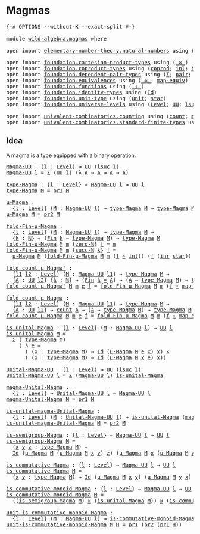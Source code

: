 # Magmas

<pre class="Agda"><a id="19" class="Symbol">{-#</a> <a id="23" class="Keyword">OPTIONS</a> <a id="31" class="Pragma">--without-K</a> <a id="43" class="Pragma">--exact-split</a> <a id="57" class="Symbol">#-}</a>

<a id="62" class="Keyword">module</a> <a id="69" href="wild-algebra.magmas.html" class="Module">wild-algebra.magmas</a> <a id="89" class="Keyword">where</a>

<a id="96" class="Keyword">open</a> <a id="101" class="Keyword">import</a> <a id="108" href="elementary-number-theory.natural-numbers.html" class="Module">elementary-number-theory.natural-numbers</a> <a id="149" class="Keyword">using</a> <a id="155" class="Symbol">(</a><a id="156" href="elementary-number-theory.natural-numbers.html#1438" class="Datatype">ℕ</a><a id="157" class="Symbol">;</a> <a id="159" href="elementary-number-theory.natural-numbers.html#1459" class="InductiveConstructor">zero-ℕ</a><a id="165" class="Symbol">;</a> <a id="167" href="elementary-number-theory.natural-numbers.html#1472" class="InductiveConstructor">succ-ℕ</a><a id="173" class="Symbol">)</a>

<a id="176" class="Keyword">open</a> <a id="181" class="Keyword">import</a> <a id="188" href="foundation.cartesian-product-types.html" class="Module">foundation.cartesian-product-types</a> <a id="223" class="Keyword">using</a> <a id="229" class="Symbol">(</a><a id="230" href="foundation-core.cartesian-product-types.html#577" class="Function Operator">_×_</a><a id="233" class="Symbol">)</a>
<a id="235" class="Keyword">open</a> <a id="240" class="Keyword">import</a> <a id="247" href="foundation.coproduct-types.html" class="Module">foundation.coproduct-types</a> <a id="274" class="Keyword">using</a> <a id="280" class="Symbol">(</a><a id="281" href="foundation.coproduct-types.html#1168" class="Datatype">coprod</a><a id="287" class="Symbol">;</a> <a id="289" href="foundation.coproduct-types.html#1239" class="InductiveConstructor">inl</a><a id="292" class="Symbol">;</a> <a id="294" href="foundation.coproduct-types.html#1262" class="InductiveConstructor">inr</a><a id="297" class="Symbol">)</a>
<a id="299" class="Keyword">open</a> <a id="304" class="Keyword">import</a> <a id="311" href="foundation.dependent-pair-types.html" class="Module">foundation.dependent-pair-types</a> <a id="343" class="Keyword">using</a> <a id="349" class="Symbol">(</a><a id="350" href="foundation-core.dependent-pair-types.html#502" class="Record">Σ</a><a id="351" class="Symbol">;</a> <a id="353" href="foundation-core.dependent-pair-types.html#575" class="InductiveConstructor">pair</a><a id="357" class="Symbol">;</a> <a id="359" href="foundation-core.dependent-pair-types.html#592" class="Field">pr1</a><a id="362" class="Symbol">;</a> <a id="364" href="foundation-core.dependent-pair-types.html#604" class="Field">pr2</a><a id="367" class="Symbol">)</a>
<a id="369" class="Keyword">open</a> <a id="374" class="Keyword">import</a> <a id="381" href="foundation.equivalences.html" class="Module">foundation.equivalences</a> <a id="405" class="Keyword">using</a> <a id="411" class="Symbol">(</a><a id="412" href="foundation-core.equivalences.html#1607" class="Function Operator">_≃_</a><a id="415" class="Symbol">;</a> <a id="417" href="foundation-core.equivalences.html#1807" class="Function">map-equiv</a><a id="426" class="Symbol">)</a>
<a id="428" class="Keyword">open</a> <a id="433" class="Keyword">import</a> <a id="440" href="foundation.functions.html" class="Module">foundation.functions</a> <a id="461" class="Keyword">using</a> <a id="467" class="Symbol">(</a><a id="468" href="foundation-core.functions.html#407" class="Function Operator">_∘_</a><a id="471" class="Symbol">)</a>
<a id="473" class="Keyword">open</a> <a id="478" class="Keyword">import</a> <a id="485" href="foundation.identity-types.html" class="Module">foundation.identity-types</a> <a id="511" class="Keyword">using</a> <a id="517" class="Symbol">(</a><a id="518" href="foundation-core.identity-types.html#641" class="Datatype">Id</a><a id="520" class="Symbol">)</a>
<a id="522" class="Keyword">open</a> <a id="527" class="Keyword">import</a> <a id="534" href="foundation.unit-type.html" class="Module">foundation.unit-type</a> <a id="555" class="Keyword">using</a> <a id="561" class="Symbol">(</a><a id="562" href="foundation.unit-type.html#975" class="Datatype">unit</a><a id="566" class="Symbol">;</a> <a id="568" href="foundation.unit-type.html#999" class="InductiveConstructor">star</a><a id="572" class="Symbol">)</a>
<a id="574" class="Keyword">open</a> <a id="579" class="Keyword">import</a> <a id="586" href="foundation.universe-levels.html" class="Module">foundation.universe-levels</a> <a id="613" class="Keyword">using</a> <a id="619" class="Symbol">(</a><a id="620" href="Agda.Primitive.html#597" class="Postulate">Level</a><a id="625" class="Symbol">;</a> <a id="627" href="foundation-core.universe-levels.html#222" class="Primitive">UU</a><a id="629" class="Symbol">;</a> <a id="631" href="Agda.Primitive.html#780" class="Primitive">lsuc</a><a id="635" class="Symbol">)</a>

<a id="638" class="Keyword">open</a> <a id="643" class="Keyword">import</a> <a id="650" href="univalent-combinatorics.counting.html" class="Module">univalent-combinatorics.counting</a> <a id="683" class="Keyword">using</a> <a id="689" class="Symbol">(</a><a id="690" href="univalent-combinatorics.counting.html#1746" class="Function">count</a><a id="695" class="Symbol">;</a> <a id="697" href="univalent-combinatorics.counting.html#2017" class="Function">map-equiv-count</a><a id="712" class="Symbol">)</a>
<a id="714" class="Keyword">open</a> <a id="719" class="Keyword">import</a> <a id="726" href="univalent-combinatorics.standard-finite-types.html" class="Module">univalent-combinatorics.standard-finite-types</a> <a id="772" class="Keyword">using</a> <a id="778" class="Symbol">(</a><a id="779" href="univalent-combinatorics.standard-finite-types.html#1975" class="Function">Fin</a><a id="782" class="Symbol">)</a>
</pre>
## Idea

A magma is a type equipped with a binary operation.

<pre class="Agda"><a id="Magma-UU"></a><a id="859" href="wild-algebra.magmas.html#859" class="Function">Magma-UU</a> <a id="868" class="Symbol">:</a> <a id="870" class="Symbol">(</a><a id="871" href="wild-algebra.magmas.html#871" class="Bound">l</a> <a id="873" class="Symbol">:</a> <a id="875" href="Agda.Primitive.html#597" class="Postulate">Level</a><a id="880" class="Symbol">)</a> <a id="882" class="Symbol">→</a> <a id="884" href="foundation-core.universe-levels.html#222" class="Primitive">UU</a> <a id="887" class="Symbol">(</a><a id="888" href="Agda.Primitive.html#780" class="Primitive">lsuc</a> <a id="893" href="wild-algebra.magmas.html#871" class="Bound">l</a><a id="894" class="Symbol">)</a>
<a id="896" href="wild-algebra.magmas.html#859" class="Function">Magma-UU</a> <a id="905" href="wild-algebra.magmas.html#905" class="Bound">l</a> <a id="907" class="Symbol">=</a> <a id="909" href="foundation-core.dependent-pair-types.html#502" class="Record">Σ</a> <a id="911" class="Symbol">(</a><a id="912" href="foundation-core.universe-levels.html#222" class="Primitive">UU</a> <a id="915" href="wild-algebra.magmas.html#905" class="Bound">l</a><a id="916" class="Symbol">)</a> <a id="918" class="Symbol">(λ</a> <a id="921" href="wild-algebra.magmas.html#921" class="Bound">A</a> <a id="923" class="Symbol">→</a> <a id="925" href="wild-algebra.magmas.html#921" class="Bound">A</a> <a id="927" class="Symbol">→</a> <a id="929" href="wild-algebra.magmas.html#921" class="Bound">A</a> <a id="931" class="Symbol">→</a> <a id="933" href="wild-algebra.magmas.html#921" class="Bound">A</a><a id="934" class="Symbol">)</a>

<a id="type-Magma"></a><a id="937" href="wild-algebra.magmas.html#937" class="Function">type-Magma</a> <a id="948" class="Symbol">:</a> <a id="950" class="Symbol">{</a><a id="951" href="wild-algebra.magmas.html#951" class="Bound">l</a> <a id="953" class="Symbol">:</a> <a id="955" href="Agda.Primitive.html#597" class="Postulate">Level</a><a id="960" class="Symbol">}</a> <a id="962" class="Symbol">→</a> <a id="964" href="wild-algebra.magmas.html#859" class="Function">Magma-UU</a> <a id="973" href="wild-algebra.magmas.html#951" class="Bound">l</a> <a id="975" class="Symbol">→</a> <a id="977" href="foundation-core.universe-levels.html#222" class="Primitive">UU</a> <a id="980" href="wild-algebra.magmas.html#951" class="Bound">l</a>
<a id="982" href="wild-algebra.magmas.html#937" class="Function">type-Magma</a> <a id="993" href="wild-algebra.magmas.html#993" class="Bound">M</a> <a id="995" class="Symbol">=</a> <a id="997" href="foundation-core.dependent-pair-types.html#592" class="Field">pr1</a> <a id="1001" href="wild-algebra.magmas.html#993" class="Bound">M</a>

<a id="μ-Magma"></a><a id="1004" href="wild-algebra.magmas.html#1004" class="Function">μ-Magma</a> <a id="1012" class="Symbol">:</a>
  <a id="1016" class="Symbol">{</a><a id="1017" href="wild-algebra.magmas.html#1017" class="Bound">l</a> <a id="1019" class="Symbol">:</a> <a id="1021" href="Agda.Primitive.html#597" class="Postulate">Level</a><a id="1026" class="Symbol">}</a> <a id="1028" class="Symbol">(</a><a id="1029" href="wild-algebra.magmas.html#1029" class="Bound">M</a> <a id="1031" class="Symbol">:</a> <a id="1033" href="wild-algebra.magmas.html#859" class="Function">Magma-UU</a> <a id="1042" href="wild-algebra.magmas.html#1017" class="Bound">l</a><a id="1043" class="Symbol">)</a> <a id="1045" class="Symbol">→</a> <a id="1047" href="wild-algebra.magmas.html#937" class="Function">type-Magma</a> <a id="1058" href="wild-algebra.magmas.html#1029" class="Bound">M</a> <a id="1060" class="Symbol">→</a> <a id="1062" href="wild-algebra.magmas.html#937" class="Function">type-Magma</a> <a id="1073" href="wild-algebra.magmas.html#1029" class="Bound">M</a> <a id="1075" class="Symbol">→</a> <a id="1077" href="wild-algebra.magmas.html#937" class="Function">type-Magma</a> <a id="1088" href="wild-algebra.magmas.html#1029" class="Bound">M</a>
<a id="1090" href="wild-algebra.magmas.html#1004" class="Function">μ-Magma</a> <a id="1098" href="wild-algebra.magmas.html#1098" class="Bound">M</a> <a id="1100" class="Symbol">=</a> <a id="1102" href="foundation-core.dependent-pair-types.html#604" class="Field">pr2</a> <a id="1106" href="wild-algebra.magmas.html#1098" class="Bound">M</a>

<a id="fold-Fin-μ-Magma"></a><a id="1109" href="wild-algebra.magmas.html#1109" class="Function">fold-Fin-μ-Magma</a> <a id="1126" class="Symbol">:</a>
  <a id="1130" class="Symbol">{</a><a id="1131" href="wild-algebra.magmas.html#1131" class="Bound">l</a> <a id="1133" class="Symbol">:</a> <a id="1135" href="Agda.Primitive.html#597" class="Postulate">Level</a><a id="1140" class="Symbol">}</a> <a id="1142" class="Symbol">(</a><a id="1143" href="wild-algebra.magmas.html#1143" class="Bound">M</a> <a id="1145" class="Symbol">:</a> <a id="1147" href="wild-algebra.magmas.html#859" class="Function">Magma-UU</a> <a id="1156" href="wild-algebra.magmas.html#1131" class="Bound">l</a><a id="1157" class="Symbol">)</a> <a id="1159" class="Symbol">→</a> <a id="1161" href="wild-algebra.magmas.html#937" class="Function">type-Magma</a> <a id="1172" href="wild-algebra.magmas.html#1143" class="Bound">M</a> <a id="1174" class="Symbol">→</a>
  <a id="1178" class="Symbol">{</a><a id="1179" href="wild-algebra.magmas.html#1179" class="Bound">k</a> <a id="1181" class="Symbol">:</a> <a id="1183" href="elementary-number-theory.natural-numbers.html#1438" class="Datatype">ℕ</a><a id="1184" class="Symbol">}</a> <a id="1186" class="Symbol">→</a> <a id="1188" class="Symbol">(</a><a id="1189" href="univalent-combinatorics.standard-finite-types.html#1975" class="Function">Fin</a> <a id="1193" href="wild-algebra.magmas.html#1179" class="Bound">k</a> <a id="1195" class="Symbol">→</a> <a id="1197" href="wild-algebra.magmas.html#937" class="Function">type-Magma</a> <a id="1208" href="wild-algebra.magmas.html#1143" class="Bound">M</a><a id="1209" class="Symbol">)</a> <a id="1211" class="Symbol">→</a> <a id="1213" href="wild-algebra.magmas.html#937" class="Function">type-Magma</a> <a id="1224" href="wild-algebra.magmas.html#1143" class="Bound">M</a>
<a id="1226" href="wild-algebra.magmas.html#1109" class="Function">fold-Fin-μ-Magma</a> <a id="1243" href="wild-algebra.magmas.html#1243" class="Bound">M</a> <a id="1245" href="wild-algebra.magmas.html#1245" class="Bound">m</a> <a id="1247" class="Symbol">{</a><a id="1248" href="elementary-number-theory.natural-numbers.html#1459" class="InductiveConstructor">zero-ℕ</a><a id="1254" class="Symbol">}</a> <a id="1256" href="wild-algebra.magmas.html#1256" class="Bound">f</a> <a id="1258" class="Symbol">=</a> <a id="1260" href="wild-algebra.magmas.html#1245" class="Bound">m</a>
<a id="1262" href="wild-algebra.magmas.html#1109" class="Function">fold-Fin-μ-Magma</a> <a id="1279" href="wild-algebra.magmas.html#1279" class="Bound">M</a> <a id="1281" href="wild-algebra.magmas.html#1281" class="Bound">m</a> <a id="1283" class="Symbol">{</a><a id="1284" href="elementary-number-theory.natural-numbers.html#1472" class="InductiveConstructor">succ-ℕ</a> <a id="1291" href="wild-algebra.magmas.html#1291" class="Bound">k</a><a id="1292" class="Symbol">}</a> <a id="1294" href="wild-algebra.magmas.html#1294" class="Bound">f</a> <a id="1296" class="Symbol">=</a>
  <a id="1300" href="wild-algebra.magmas.html#1004" class="Function">μ-Magma</a> <a id="1308" href="wild-algebra.magmas.html#1279" class="Bound">M</a> <a id="1310" class="Symbol">(</a><a id="1311" href="wild-algebra.magmas.html#1109" class="Function">fold-Fin-μ-Magma</a> <a id="1328" href="wild-algebra.magmas.html#1279" class="Bound">M</a> <a id="1330" href="wild-algebra.magmas.html#1281" class="Bound">m</a> <a id="1332" class="Symbol">(</a><a id="1333" href="wild-algebra.magmas.html#1294" class="Bound">f</a> <a id="1335" href="foundation-core.functions.html#407" class="Function Operator">∘</a> <a id="1337" href="foundation.coproduct-types.html#1239" class="InductiveConstructor">inl</a><a id="1340" class="Symbol">))</a> <a id="1343" class="Symbol">(</a><a id="1344" href="wild-algebra.magmas.html#1294" class="Bound">f</a> <a id="1346" class="Symbol">(</a><a id="1347" href="foundation.coproduct-types.html#1262" class="InductiveConstructor">inr</a> <a id="1351" href="foundation.unit-type.html#999" class="InductiveConstructor">star</a><a id="1355" class="Symbol">))</a>

<a id="fold-count-μ-Magma&#39;"></a><a id="1359" href="wild-algebra.magmas.html#1359" class="Function">fold-count-μ-Magma&#39;</a> <a id="1379" class="Symbol">:</a>
  <a id="1383" class="Symbol">{</a><a id="1384" href="wild-algebra.magmas.html#1384" class="Bound">l1</a> <a id="1387" href="wild-algebra.magmas.html#1387" class="Bound">l2</a> <a id="1390" class="Symbol">:</a> <a id="1392" href="Agda.Primitive.html#597" class="Postulate">Level</a><a id="1397" class="Symbol">}</a> <a id="1399" class="Symbol">(</a><a id="1400" href="wild-algebra.magmas.html#1400" class="Bound">M</a> <a id="1402" class="Symbol">:</a> <a id="1404" href="wild-algebra.magmas.html#859" class="Function">Magma-UU</a> <a id="1413" href="wild-algebra.magmas.html#1384" class="Bound">l1</a><a id="1415" class="Symbol">)</a> <a id="1417" class="Symbol">→</a> <a id="1419" href="wild-algebra.magmas.html#937" class="Function">type-Magma</a> <a id="1430" href="wild-algebra.magmas.html#1400" class="Bound">M</a> <a id="1432" class="Symbol">→</a>
  <a id="1436" class="Symbol">{</a><a id="1437" href="wild-algebra.magmas.html#1437" class="Bound">A</a> <a id="1439" class="Symbol">:</a> <a id="1441" href="foundation-core.universe-levels.html#222" class="Primitive">UU</a> <a id="1444" href="wild-algebra.magmas.html#1387" class="Bound">l2</a><a id="1446" class="Symbol">}</a> <a id="1448" class="Symbol">{</a><a id="1449" href="wild-algebra.magmas.html#1449" class="Bound">k</a> <a id="1451" class="Symbol">:</a> <a id="1453" href="elementary-number-theory.natural-numbers.html#1438" class="Datatype">ℕ</a><a id="1454" class="Symbol">}</a> <a id="1456" class="Symbol">→</a> <a id="1458" class="Symbol">(</a><a id="1459" href="univalent-combinatorics.standard-finite-types.html#1975" class="Function">Fin</a> <a id="1463" href="wild-algebra.magmas.html#1449" class="Bound">k</a> <a id="1465" href="foundation-core.equivalences.html#1607" class="Function Operator">≃</a> <a id="1467" href="wild-algebra.magmas.html#1437" class="Bound">A</a><a id="1468" class="Symbol">)</a> <a id="1470" class="Symbol">→</a> <a id="1472" class="Symbol">(</a><a id="1473" href="wild-algebra.magmas.html#1437" class="Bound">A</a> <a id="1475" class="Symbol">→</a> <a id="1477" href="wild-algebra.magmas.html#937" class="Function">type-Magma</a> <a id="1488" href="wild-algebra.magmas.html#1400" class="Bound">M</a><a id="1489" class="Symbol">)</a> <a id="1491" class="Symbol">→</a> <a id="1493" href="wild-algebra.magmas.html#937" class="Function">type-Magma</a> <a id="1504" href="wild-algebra.magmas.html#1400" class="Bound">M</a>
<a id="1506" href="wild-algebra.magmas.html#1359" class="Function">fold-count-μ-Magma&#39;</a> <a id="1526" href="wild-algebra.magmas.html#1526" class="Bound">M</a> <a id="1528" href="wild-algebra.magmas.html#1528" class="Bound">m</a> <a id="1530" href="wild-algebra.magmas.html#1530" class="Bound">e</a> <a id="1532" href="wild-algebra.magmas.html#1532" class="Bound">f</a> <a id="1534" class="Symbol">=</a> <a id="1536" href="wild-algebra.magmas.html#1109" class="Function">fold-Fin-μ-Magma</a> <a id="1553" href="wild-algebra.magmas.html#1526" class="Bound">M</a> <a id="1555" href="wild-algebra.magmas.html#1528" class="Bound">m</a> <a id="1557" class="Symbol">(</a><a id="1558" href="wild-algebra.magmas.html#1532" class="Bound">f</a> <a id="1560" href="foundation-core.functions.html#407" class="Function Operator">∘</a> <a id="1562" href="foundation-core.equivalences.html#1807" class="Function">map-equiv</a> <a id="1572" href="wild-algebra.magmas.html#1530" class="Bound">e</a><a id="1573" class="Symbol">)</a>

<a id="fold-count-μ-Magma"></a><a id="1576" href="wild-algebra.magmas.html#1576" class="Function">fold-count-μ-Magma</a> <a id="1595" class="Symbol">:</a>
  <a id="1599" class="Symbol">{</a><a id="1600" href="wild-algebra.magmas.html#1600" class="Bound">l1</a> <a id="1603" href="wild-algebra.magmas.html#1603" class="Bound">l2</a> <a id="1606" class="Symbol">:</a> <a id="1608" href="Agda.Primitive.html#597" class="Postulate">Level</a><a id="1613" class="Symbol">}</a> <a id="1615" class="Symbol">(</a><a id="1616" href="wild-algebra.magmas.html#1616" class="Bound">M</a> <a id="1618" class="Symbol">:</a> <a id="1620" href="wild-algebra.magmas.html#859" class="Function">Magma-UU</a> <a id="1629" href="wild-algebra.magmas.html#1600" class="Bound">l1</a><a id="1631" class="Symbol">)</a> <a id="1633" class="Symbol">→</a> <a id="1635" href="wild-algebra.magmas.html#937" class="Function">type-Magma</a> <a id="1646" href="wild-algebra.magmas.html#1616" class="Bound">M</a> <a id="1648" class="Symbol">→</a>
  <a id="1652" class="Symbol">{</a><a id="1653" href="wild-algebra.magmas.html#1653" class="Bound">A</a> <a id="1655" class="Symbol">:</a> <a id="1657" href="foundation-core.universe-levels.html#222" class="Primitive">UU</a> <a id="1660" href="wild-algebra.magmas.html#1603" class="Bound">l2</a><a id="1662" class="Symbol">}</a> <a id="1664" class="Symbol">→</a> <a id="1666" href="univalent-combinatorics.counting.html#1746" class="Function">count</a> <a id="1672" href="wild-algebra.magmas.html#1653" class="Bound">A</a> <a id="1674" class="Symbol">→</a> <a id="1676" class="Symbol">(</a><a id="1677" href="wild-algebra.magmas.html#1653" class="Bound">A</a> <a id="1679" class="Symbol">→</a> <a id="1681" href="wild-algebra.magmas.html#937" class="Function">type-Magma</a> <a id="1692" href="wild-algebra.magmas.html#1616" class="Bound">M</a><a id="1693" class="Symbol">)</a> <a id="1695" class="Symbol">→</a> <a id="1697" href="wild-algebra.magmas.html#937" class="Function">type-Magma</a> <a id="1708" href="wild-algebra.magmas.html#1616" class="Bound">M</a>
<a id="1710" href="wild-algebra.magmas.html#1576" class="Function">fold-count-μ-Magma</a> <a id="1729" href="wild-algebra.magmas.html#1729" class="Bound">M</a> <a id="1731" href="wild-algebra.magmas.html#1731" class="Bound">m</a> <a id="1733" href="wild-algebra.magmas.html#1733" class="Bound">e</a> <a id="1735" href="wild-algebra.magmas.html#1735" class="Bound">f</a> <a id="1737" class="Symbol">=</a> <a id="1739" href="wild-algebra.magmas.html#1109" class="Function">fold-Fin-μ-Magma</a> <a id="1756" href="wild-algebra.magmas.html#1729" class="Bound">M</a> <a id="1758" href="wild-algebra.magmas.html#1731" class="Bound">m</a> <a id="1760" class="Symbol">(</a><a id="1761" href="wild-algebra.magmas.html#1735" class="Bound">f</a> <a id="1763" href="foundation-core.functions.html#407" class="Function Operator">∘</a> <a id="1765" href="univalent-combinatorics.counting.html#2017" class="Function">map-equiv-count</a> <a id="1781" href="wild-algebra.magmas.html#1733" class="Bound">e</a><a id="1782" class="Symbol">)</a>

<a id="is-unital-Magma"></a><a id="1785" href="wild-algebra.magmas.html#1785" class="Function">is-unital-Magma</a> <a id="1801" class="Symbol">:</a> <a id="1803" class="Symbol">{</a><a id="1804" href="wild-algebra.magmas.html#1804" class="Bound">l</a> <a id="1806" class="Symbol">:</a> <a id="1808" href="Agda.Primitive.html#597" class="Postulate">Level</a><a id="1813" class="Symbol">}</a> <a id="1815" class="Symbol">(</a><a id="1816" href="wild-algebra.magmas.html#1816" class="Bound">M</a> <a id="1818" class="Symbol">:</a> <a id="1820" href="wild-algebra.magmas.html#859" class="Function">Magma-UU</a> <a id="1829" href="wild-algebra.magmas.html#1804" class="Bound">l</a><a id="1830" class="Symbol">)</a> <a id="1832" class="Symbol">→</a> <a id="1834" href="foundation-core.universe-levels.html#222" class="Primitive">UU</a> <a id="1837" href="wild-algebra.magmas.html#1804" class="Bound">l</a>
<a id="1839" href="wild-algebra.magmas.html#1785" class="Function">is-unital-Magma</a> <a id="1855" href="wild-algebra.magmas.html#1855" class="Bound">M</a> <a id="1857" class="Symbol">=</a>
  <a id="1861" href="foundation-core.dependent-pair-types.html#502" class="Record">Σ</a> <a id="1863" class="Symbol">(</a> <a id="1865" href="wild-algebra.magmas.html#937" class="Function">type-Magma</a> <a id="1876" href="wild-algebra.magmas.html#1855" class="Bound">M</a><a id="1877" class="Symbol">)</a>
    <a id="1883" class="Symbol">(</a> <a id="1885" class="Symbol">λ</a> <a id="1887" href="wild-algebra.magmas.html#1887" class="Bound">e</a> <a id="1889" class="Symbol">→</a>
      <a id="1897" class="Symbol">(</a> <a id="1899" class="Symbol">(</a><a id="1900" href="wild-algebra.magmas.html#1900" class="Bound">x</a> <a id="1902" class="Symbol">:</a> <a id="1904" href="wild-algebra.magmas.html#937" class="Function">type-Magma</a> <a id="1915" href="wild-algebra.magmas.html#1855" class="Bound">M</a><a id="1916" class="Symbol">)</a> <a id="1918" class="Symbol">→</a> <a id="1920" href="foundation-core.identity-types.html#641" class="Datatype">Id</a> <a id="1923" class="Symbol">(</a><a id="1924" href="wild-algebra.magmas.html#1004" class="Function">μ-Magma</a> <a id="1932" href="wild-algebra.magmas.html#1855" class="Bound">M</a> <a id="1934" href="wild-algebra.magmas.html#1887" class="Bound">e</a> <a id="1936" href="wild-algebra.magmas.html#1900" class="Bound">x</a><a id="1937" class="Symbol">)</a> <a id="1939" href="wild-algebra.magmas.html#1900" class="Bound">x</a><a id="1940" class="Symbol">)</a> <a id="1942" href="foundation-core.cartesian-product-types.html#577" class="Function Operator">×</a>
      <a id="1950" class="Symbol">(</a> <a id="1952" class="Symbol">(</a><a id="1953" href="wild-algebra.magmas.html#1953" class="Bound">x</a> <a id="1955" class="Symbol">:</a> <a id="1957" href="wild-algebra.magmas.html#937" class="Function">type-Magma</a> <a id="1968" href="wild-algebra.magmas.html#1855" class="Bound">M</a><a id="1969" class="Symbol">)</a> <a id="1971" class="Symbol">→</a> <a id="1973" href="foundation-core.identity-types.html#641" class="Datatype">Id</a> <a id="1976" class="Symbol">(</a><a id="1977" href="wild-algebra.magmas.html#1004" class="Function">μ-Magma</a> <a id="1985" href="wild-algebra.magmas.html#1855" class="Bound">M</a> <a id="1987" href="wild-algebra.magmas.html#1953" class="Bound">x</a> <a id="1989" href="wild-algebra.magmas.html#1887" class="Bound">e</a><a id="1990" class="Symbol">)</a> <a id="1992" href="wild-algebra.magmas.html#1953" class="Bound">x</a><a id="1993" class="Symbol">))</a>

<a id="Unital-Magma-UU"></a><a id="1997" href="wild-algebra.magmas.html#1997" class="Function">Unital-Magma-UU</a> <a id="2013" class="Symbol">:</a> <a id="2015" class="Symbol">(</a><a id="2016" href="wild-algebra.magmas.html#2016" class="Bound">l</a> <a id="2018" class="Symbol">:</a> <a id="2020" href="Agda.Primitive.html#597" class="Postulate">Level</a><a id="2025" class="Symbol">)</a> <a id="2027" class="Symbol">→</a> <a id="2029" href="foundation-core.universe-levels.html#222" class="Primitive">UU</a> <a id="2032" class="Symbol">(</a><a id="2033" href="Agda.Primitive.html#780" class="Primitive">lsuc</a> <a id="2038" href="wild-algebra.magmas.html#2016" class="Bound">l</a><a id="2039" class="Symbol">)</a>
<a id="2041" href="wild-algebra.magmas.html#1997" class="Function">Unital-Magma-UU</a> <a id="2057" href="wild-algebra.magmas.html#2057" class="Bound">l</a> <a id="2059" class="Symbol">=</a> <a id="2061" href="foundation-core.dependent-pair-types.html#502" class="Record">Σ</a> <a id="2063" class="Symbol">(</a><a id="2064" href="wild-algebra.magmas.html#859" class="Function">Magma-UU</a> <a id="2073" href="wild-algebra.magmas.html#2057" class="Bound">l</a><a id="2074" class="Symbol">)</a> <a id="2076" href="wild-algebra.magmas.html#1785" class="Function">is-unital-Magma</a>

<a id="magma-Unital-Magma"></a><a id="2093" href="wild-algebra.magmas.html#2093" class="Function">magma-Unital-Magma</a> <a id="2112" class="Symbol">:</a>
  <a id="2116" class="Symbol">{</a><a id="2117" href="wild-algebra.magmas.html#2117" class="Bound">l</a> <a id="2119" class="Symbol">:</a> <a id="2121" href="Agda.Primitive.html#597" class="Postulate">Level</a><a id="2126" class="Symbol">}</a> <a id="2128" class="Symbol">→</a> <a id="2130" href="wild-algebra.magmas.html#1997" class="Function">Unital-Magma-UU</a> <a id="2146" href="wild-algebra.magmas.html#2117" class="Bound">l</a> <a id="2148" class="Symbol">→</a> <a id="2150" href="wild-algebra.magmas.html#859" class="Function">Magma-UU</a> <a id="2159" href="wild-algebra.magmas.html#2117" class="Bound">l</a>
<a id="2161" href="wild-algebra.magmas.html#2093" class="Function">magma-Unital-Magma</a> <a id="2180" href="wild-algebra.magmas.html#2180" class="Bound">M</a> <a id="2182" class="Symbol">=</a> <a id="2184" href="foundation-core.dependent-pair-types.html#592" class="Field">pr1</a> <a id="2188" href="wild-algebra.magmas.html#2180" class="Bound">M</a>
  
<a id="is-unital-magma-Unital-Magma"></a><a id="2193" href="wild-algebra.magmas.html#2193" class="Function">is-unital-magma-Unital-Magma</a> <a id="2222" class="Symbol">:</a>
  <a id="2226" class="Symbol">{</a><a id="2227" href="wild-algebra.magmas.html#2227" class="Bound">l</a> <a id="2229" class="Symbol">:</a> <a id="2231" href="Agda.Primitive.html#597" class="Postulate">Level</a><a id="2236" class="Symbol">}</a> <a id="2238" class="Symbol">(</a><a id="2239" href="wild-algebra.magmas.html#2239" class="Bound">M</a> <a id="2241" class="Symbol">:</a> <a id="2243" href="wild-algebra.magmas.html#1997" class="Function">Unital-Magma-UU</a> <a id="2259" href="wild-algebra.magmas.html#2227" class="Bound">l</a><a id="2260" class="Symbol">)</a> <a id="2262" class="Symbol">→</a> <a id="2264" href="wild-algebra.magmas.html#1785" class="Function">is-unital-Magma</a> <a id="2280" class="Symbol">(</a><a id="2281" href="wild-algebra.magmas.html#2093" class="Function">magma-Unital-Magma</a> <a id="2300" href="wild-algebra.magmas.html#2239" class="Bound">M</a><a id="2301" class="Symbol">)</a>
<a id="2303" href="wild-algebra.magmas.html#2193" class="Function">is-unital-magma-Unital-Magma</a> <a id="2332" href="wild-algebra.magmas.html#2332" class="Bound">M</a> <a id="2334" class="Symbol">=</a> <a id="2336" href="foundation-core.dependent-pair-types.html#604" class="Field">pr2</a> <a id="2340" href="wild-algebra.magmas.html#2332" class="Bound">M</a>

<a id="is-semigroup-Magma"></a><a id="2343" href="wild-algebra.magmas.html#2343" class="Function">is-semigroup-Magma</a> <a id="2362" class="Symbol">:</a> <a id="2364" class="Symbol">{</a><a id="2365" href="wild-algebra.magmas.html#2365" class="Bound">l</a> <a id="2367" class="Symbol">:</a> <a id="2369" href="Agda.Primitive.html#597" class="Postulate">Level</a><a id="2374" class="Symbol">}</a> <a id="2376" class="Symbol">→</a> <a id="2378" href="wild-algebra.magmas.html#859" class="Function">Magma-UU</a> <a id="2387" href="wild-algebra.magmas.html#2365" class="Bound">l</a> <a id="2389" class="Symbol">→</a> <a id="2391" href="foundation-core.universe-levels.html#222" class="Primitive">UU</a> <a id="2394" href="wild-algebra.magmas.html#2365" class="Bound">l</a>
<a id="2396" href="wild-algebra.magmas.html#2343" class="Function">is-semigroup-Magma</a> <a id="2415" href="wild-algebra.magmas.html#2415" class="Bound">M</a> <a id="2417" class="Symbol">=</a>
  <a id="2421" class="Symbol">(</a><a id="2422" href="wild-algebra.magmas.html#2422" class="Bound">x</a> <a id="2424" href="wild-algebra.magmas.html#2424" class="Bound">y</a> <a id="2426" href="wild-algebra.magmas.html#2426" class="Bound">z</a> <a id="2428" class="Symbol">:</a> <a id="2430" href="wild-algebra.magmas.html#937" class="Function">type-Magma</a> <a id="2441" href="wild-algebra.magmas.html#2415" class="Bound">M</a><a id="2442" class="Symbol">)</a> <a id="2444" class="Symbol">→</a>
  <a id="2448" href="foundation-core.identity-types.html#641" class="Datatype">Id</a> <a id="2451" class="Symbol">(</a><a id="2452" href="wild-algebra.magmas.html#1004" class="Function">μ-Magma</a> <a id="2460" href="wild-algebra.magmas.html#2415" class="Bound">M</a> <a id="2462" class="Symbol">(</a><a id="2463" href="wild-algebra.magmas.html#1004" class="Function">μ-Magma</a> <a id="2471" href="wild-algebra.magmas.html#2415" class="Bound">M</a> <a id="2473" href="wild-algebra.magmas.html#2422" class="Bound">x</a> <a id="2475" href="wild-algebra.magmas.html#2424" class="Bound">y</a><a id="2476" class="Symbol">)</a> <a id="2478" href="wild-algebra.magmas.html#2426" class="Bound">z</a><a id="2479" class="Symbol">)</a> <a id="2481" class="Symbol">(</a><a id="2482" href="wild-algebra.magmas.html#1004" class="Function">μ-Magma</a> <a id="2490" href="wild-algebra.magmas.html#2415" class="Bound">M</a> <a id="2492" href="wild-algebra.magmas.html#2422" class="Bound">x</a> <a id="2494" class="Symbol">(</a><a id="2495" href="wild-algebra.magmas.html#1004" class="Function">μ-Magma</a> <a id="2503" href="wild-algebra.magmas.html#2415" class="Bound">M</a> <a id="2505" href="wild-algebra.magmas.html#2424" class="Bound">y</a> <a id="2507" href="wild-algebra.magmas.html#2426" class="Bound">z</a><a id="2508" class="Symbol">))</a>

<a id="is-commutative-Magma"></a><a id="2512" href="wild-algebra.magmas.html#2512" class="Function">is-commutative-Magma</a> <a id="2533" class="Symbol">:</a> <a id="2535" class="Symbol">{</a><a id="2536" href="wild-algebra.magmas.html#2536" class="Bound">l</a> <a id="2538" class="Symbol">:</a> <a id="2540" href="Agda.Primitive.html#597" class="Postulate">Level</a><a id="2545" class="Symbol">}</a> <a id="2547" class="Symbol">→</a> <a id="2549" href="wild-algebra.magmas.html#859" class="Function">Magma-UU</a> <a id="2558" href="wild-algebra.magmas.html#2536" class="Bound">l</a> <a id="2560" class="Symbol">→</a> <a id="2562" href="foundation-core.universe-levels.html#222" class="Primitive">UU</a> <a id="2565" href="wild-algebra.magmas.html#2536" class="Bound">l</a>
<a id="2567" href="wild-algebra.magmas.html#2512" class="Function">is-commutative-Magma</a> <a id="2588" href="wild-algebra.magmas.html#2588" class="Bound">M</a> <a id="2590" class="Symbol">=</a>
  <a id="2594" class="Symbol">(</a><a id="2595" href="wild-algebra.magmas.html#2595" class="Bound">x</a> <a id="2597" href="wild-algebra.magmas.html#2597" class="Bound">y</a> <a id="2599" class="Symbol">:</a> <a id="2601" href="wild-algebra.magmas.html#937" class="Function">type-Magma</a> <a id="2612" href="wild-algebra.magmas.html#2588" class="Bound">M</a><a id="2613" class="Symbol">)</a> <a id="2615" class="Symbol">→</a> <a id="2617" href="foundation-core.identity-types.html#641" class="Datatype">Id</a> <a id="2620" class="Symbol">(</a><a id="2621" href="wild-algebra.magmas.html#1004" class="Function">μ-Magma</a> <a id="2629" href="wild-algebra.magmas.html#2588" class="Bound">M</a> <a id="2631" href="wild-algebra.magmas.html#2595" class="Bound">x</a> <a id="2633" href="wild-algebra.magmas.html#2597" class="Bound">y</a><a id="2634" class="Symbol">)</a> <a id="2636" class="Symbol">(</a><a id="2637" href="wild-algebra.magmas.html#1004" class="Function">μ-Magma</a> <a id="2645" href="wild-algebra.magmas.html#2588" class="Bound">M</a> <a id="2647" href="wild-algebra.magmas.html#2597" class="Bound">y</a> <a id="2649" href="wild-algebra.magmas.html#2595" class="Bound">x</a><a id="2650" class="Symbol">)</a>

<a id="is-commutative-monoid-Magma"></a><a id="2653" href="wild-algebra.magmas.html#2653" class="Function">is-commutative-monoid-Magma</a> <a id="2681" class="Symbol">:</a> <a id="2683" class="Symbol">{</a><a id="2684" href="wild-algebra.magmas.html#2684" class="Bound">l</a> <a id="2686" class="Symbol">:</a> <a id="2688" href="Agda.Primitive.html#597" class="Postulate">Level</a><a id="2693" class="Symbol">}</a> <a id="2695" class="Symbol">→</a> <a id="2697" href="wild-algebra.magmas.html#859" class="Function">Magma-UU</a> <a id="2706" href="wild-algebra.magmas.html#2684" class="Bound">l</a> <a id="2708" class="Symbol">→</a> <a id="2710" href="foundation-core.universe-levels.html#222" class="Primitive">UU</a> <a id="2713" href="wild-algebra.magmas.html#2684" class="Bound">l</a>
<a id="2715" href="wild-algebra.magmas.html#2653" class="Function">is-commutative-monoid-Magma</a> <a id="2743" href="wild-algebra.magmas.html#2743" class="Bound">M</a> <a id="2745" class="Symbol">=</a>
  <a id="2749" class="Symbol">((</a><a id="2751" href="wild-algebra.magmas.html#2343" class="Function">is-semigroup-Magma</a> <a id="2770" href="wild-algebra.magmas.html#2743" class="Bound">M</a><a id="2771" class="Symbol">)</a> <a id="2773" href="foundation-core.cartesian-product-types.html#577" class="Function Operator">×</a> <a id="2775" class="Symbol">(</a><a id="2776" href="wild-algebra.magmas.html#1785" class="Function">is-unital-Magma</a> <a id="2792" href="wild-algebra.magmas.html#2743" class="Bound">M</a><a id="2793" class="Symbol">))</a> <a id="2796" href="foundation-core.cartesian-product-types.html#577" class="Function Operator">×</a> <a id="2798" class="Symbol">(</a><a id="2799" href="wild-algebra.magmas.html#2512" class="Function">is-commutative-Magma</a> <a id="2820" href="wild-algebra.magmas.html#2743" class="Bound">M</a><a id="2821" class="Symbol">)</a>

<a id="unit-is-commutative-monoid-Magma"></a><a id="2824" href="wild-algebra.magmas.html#2824" class="Function">unit-is-commutative-monoid-Magma</a> <a id="2857" class="Symbol">:</a>
  <a id="2861" class="Symbol">{</a><a id="2862" href="wild-algebra.magmas.html#2862" class="Bound">l</a> <a id="2864" class="Symbol">:</a> <a id="2866" href="Agda.Primitive.html#597" class="Postulate">Level</a><a id="2871" class="Symbol">}</a> <a id="2873" class="Symbol">(</a><a id="2874" href="wild-algebra.magmas.html#2874" class="Bound">M</a> <a id="2876" class="Symbol">:</a> <a id="2878" href="wild-algebra.magmas.html#859" class="Function">Magma-UU</a> <a id="2887" href="wild-algebra.magmas.html#2862" class="Bound">l</a><a id="2888" class="Symbol">)</a> <a id="2890" class="Symbol">→</a> <a id="2892" href="wild-algebra.magmas.html#2653" class="Function">is-commutative-monoid-Magma</a> <a id="2920" href="wild-algebra.magmas.html#2874" class="Bound">M</a> <a id="2922" class="Symbol">→</a> <a id="2924" href="wild-algebra.magmas.html#937" class="Function">type-Magma</a> <a id="2935" href="wild-algebra.magmas.html#2874" class="Bound">M</a>
<a id="2937" href="wild-algebra.magmas.html#2824" class="Function">unit-is-commutative-monoid-Magma</a> <a id="2970" href="wild-algebra.magmas.html#2970" class="Bound">M</a> <a id="2972" href="wild-algebra.magmas.html#2972" class="Bound">H</a> <a id="2974" class="Symbol">=</a> <a id="2976" href="foundation-core.dependent-pair-types.html#592" class="Field">pr1</a> <a id="2980" class="Symbol">(</a><a id="2981" href="foundation-core.dependent-pair-types.html#604" class="Field">pr2</a> <a id="2985" class="Symbol">(</a><a id="2986" href="foundation-core.dependent-pair-types.html#592" class="Field">pr1</a> <a id="2990" href="wild-algebra.magmas.html#2972" class="Bound">H</a><a id="2991" class="Symbol">))</a>
</pre>